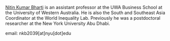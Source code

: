 [Nitin Kumar Bharti](https://sites.google.com/view/nitinbharti/home) is an assistant professor at the UWA Business School at the University of Western Australia. He is also the South and Southeast Asia Coordinator at the World Inequality Lab. Previously he was a postdoctoral researcher at the New York University Abu Dhabi.

email: nkb2039[at]nyu[dot]edu
